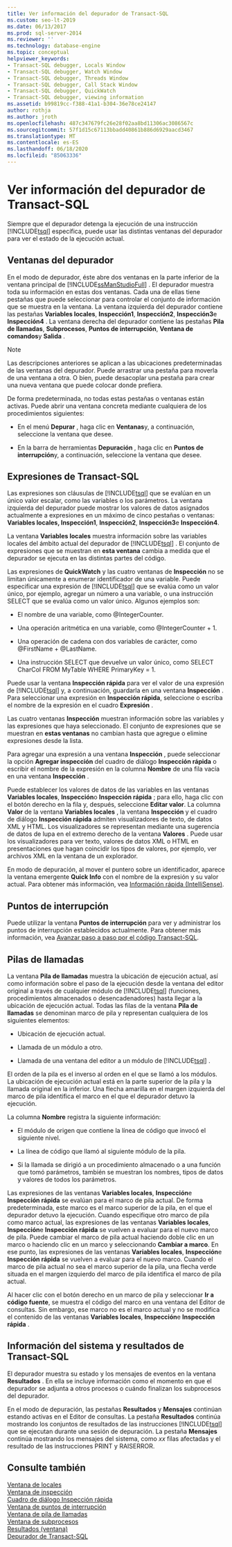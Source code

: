 ```yaml
---
title: Ver información del depurador de Transact-SQL
ms.custom: seo-lt-2019
ms.date: 06/13/2017
ms.prod: sql-server-2014
ms.reviewer: ''
ms.technology: database-engine
ms.topic: conceptual
helpviewer_keywords:
- Transact-SQL debugger, Locals Window
- Transact-SQL debugger, Watch Window
- Transact-SQL debugger, Threads Window
- Transact-SQL debugger, Call Stack Window
- Transact-SQL debugger, QuickWatch
- Transact-SQL debugger, viewing information
ms.assetid: b99819cc-f388-41a1-b304-36e78ce24147
author: rothja
ms.author: jroth
ms.openlocfilehash: 487c347679fc26e28f02aa8bd11306ac3086567c
ms.sourcegitcommit: 57f1d15c67113bbadd40861b886d6929aacd3467
ms.translationtype: MT
ms.contentlocale: es-ES
ms.lasthandoff: 06/18/2020
ms.locfileid: "85063336"
---
```

# <a name="transact-sql-debugger-information"></a>Ver información del depurador de Transact-SQL
  Siempre que el depurador detenga la ejecución de una instrucción [!INCLUDE[tsql](../../includes/tsql-md.md)] específica, puede usar las distintas ventanas del depurador para ver el estado de la ejecución actual.  
  
## <a name="debugger-windows"></a>Ventanas del depurador  
 En el modo de depurador, éste abre dos ventanas en la parte inferior de la ventana principal de [!INCLUDE[ssManStudioFull](../../includes/ssmanstudiofull-md.md)] . El depurador muestra toda su información en estas dos ventanas. Cada una de ellas tiene pestañas que puede seleccionar para controlar el conjunto de información que se muestra en la ventana. La ventana izquierda del depurador contiene las pestañas **Variables locales**, **Inspección1**, **Inspección2**, **Inspección3**e **Inspección4** . La ventana derecha del depurador contiene las pestañas **Pila de llamadas**, **Subprocesos**, **Puntos de interrupción**, **Ventana de comandos**y **Salida** .  
  
> [!NOTE]  
>  Las descripciones anteriores se aplican a las ubicaciones predeterminadas de las ventanas del depurador. Puede arrastrar una pestaña para moverla de una ventana a otra. O bien, puede desacoplar una pestaña para crear una nueva ventana que puede colocar donde prefiera.  
  
 De forma predeterminada, no todas estas pestañas o ventanas están activas. Puede abrir una ventana concreta mediante cualquiera de los procedimientos siguientes:  
  
-   En el menú **Depurar** , haga clic en **Ventanas**y, a continuación, seleccione la ventana que desee.  
  
-   En la barra de herramientas **Depuración** , haga clic en **Puntos de interrupción**y, a continuación, seleccione la ventana que desee.  
  
## <a name="transact-sql-expressions"></a>Expresiones de Transact-SQL  
 Las expresiones son cláusulas de [!INCLUDE[tsql](../../includes/tsql-md.md)] que se evalúan en un único valor escalar, como las variables o los parámetros. La ventana izquierda del depurador puede mostrar los valores de datos asignados actualmente a expresiones en un máximo de cinco pestañas o ventanas: **Variables locales, Inspección1**, **Inspección2**, **Inspección3**e **Inspección4**.  
  
 La ventana **Variables locales** muestra información sobre las variables locales del ámbito actual del depurador de [!INCLUDE[tsql](../../includes/tsql-md.md)] . El conjunto de expresiones que se muestran en **esta ventana** cambia a medida que el depurador se ejecuta en las distintas partes del código.  
  
 Las expresiones de **QuickWatch** y las cuatro ventanas de **Inspección** no se limitan únicamente a enumerar identificador de una variable. Puede especificar una expresión de [!INCLUDE[tsql](../../includes/tsql-md.md)] que se evalúa como un valor único, por ejemplo,  agregar un número a una variable, o una instrucción SELECT que se evalúa como un valor único. Algunos ejemplos son:  
  
-   El nombre de una variable, como @IntegerCounter.  
  
-   Una operación aritmética en una variable, como @IntegerCounter + 1.  
  
-   Una operación de cadena con dos variables de carácter, como @FirstName + @LastName.  
  
-   Una instrucción SELECT que devuelve un valor único, como SELECT CharCol FROM MyTable WHERE PrimaryKey = 1.  
  
 Puede usar la ventana **Inspección rápida** para ver el valor de una expresión de [!INCLUDE[tsql](../../includes/tsql-md.md)] y, a continuación, guardarla en una ventana **Inspección** . Para seleccionar una expresión en **Inspección rápida**, seleccione o escriba el nombre de la expresión en el cuadro **Expresión** .  
  
 Las cuatro ventanas **Inspección** muestran información sobre las variables y las expresiones que haya seleccionado. El conjunto de expresiones que se muestran en **estas ventanas** no cambian hasta que agregue o elimine expresiones desde la lista.  
  
 Para agregar una expresión a una ventana **Inspección** , puede seleccionar la opción **Agregar inspección** del cuadro de diálogo **Inspección rápida** o escribir el nombre de la expresión en la columna **Nombre** de una fila vacía en una ventana **Inspección** .  
  
 Puede establecer los valores de datos de las variables en las ventanas **Variables locales**, **Inspección**o **Inspección rápida** ; para ello, haga clic con el botón derecho en la fila y, después, seleccione **Editar valor**. La columna **Valor** de la ventana **Variables locales** , la ventana **Inspección** y el cuadro de diálogo **Inspección rápida** admiten visualizadores de texto, de datos XML y HTML. Los visualizadores se representan mediante una sugerencia de datos de lupa en el extremo derecho de la ventana **Valores** . Puede usar los visualizadores para ver texto, valores de datos XML o HTML en presentaciones que hagan coincidir los tipos de valores, por ejemplo, ver archivos XML en la ventana de un explorador.  
  
 En modo de depuración, al mover el puntero sobre un identificador, aparece la ventana emergente **Quick Info** con el nombre de la expresión y su valor actual. Para obtener más información, vea [Información rápida &#40;IntelliSense&#41;](quick-info-intellisense.md).  
  
## <a name="breakpoints"></a>Puntos de interrupción  
 Puede utilizar la ventana **Puntos de interrupción** para ver y administrar los puntos de interrupción establecidos actualmente. Para obtener más información, vea [Avanzar paso a paso por el código Transact-SQL](step-through-transact-sql-code.md).  
  
## <a name="call-stacks"></a>Pilas de llamadas  
 La ventana **Pila de llamadas** muestra la ubicación de ejecución actual, así como información sobre el paso de la ejecución desde la ventana del editor original a través de cualquier módulo de [!INCLUDE[tsql](../../includes/tsql-md.md)] (funciones, procedimientos almacenados o desencadenadores) hasta llegar a la ubicación de ejecución actual. Todas las filas de la ventana **Pila de llamadas** se denominan marco de pila y representan cualquiera de los siguientes elementos:  
  
-   Ubicación de ejecución actual.  
  
-   Llamada de un módulo a otro.  
  
-   Llamada de una ventana del editor a un módulo de [!INCLUDE[tsql](../../includes/tsql-md.md)] .  
  
 El orden de la pila es el inverso al orden en el que se llamó a los módulos. La ubicación de ejecución actual está en la parte superior de la pila y la llamada original en la inferior. Una flecha amarilla en el margen izquierda del marco de pila identifica el marco en el que el depurador detuvo la ejecución.  
  
 La columna **Nombre** registra la siguiente información:  
  
-   El módulo de origen que contiene la línea de código que invocó el siguiente nivel.  
  
-   La línea de código que llamó al siguiente módulo de la pila.  
  
-   Si la llamada se dirigió a un procedimiento almacenado o a una función que tomó parámetros, también se muestran los nombres, tipos de datos y valores de todos los parámetros.  
  
 Las expresiones de las ventanas **Variables locales**, **Inspección**e **Inspección rápida** se evalúan para el marco de pila actual. De forma predeterminada, este marco es el marco superior de la pila, en el que el depurador detuvo la ejecución. Cuando especifique otro marco de pila como marco actual, las expresiones de las ventanas **Variables locales**, **Inspección**e **Inspección rápida** se vuelven a evaluar para el nuevo marco de pila. Puede cambiar el marco de pila actual haciendo doble clic en un marco o haciendo clic en un marco y seleccionando **Cambiar a marco**. En ese punto, las expresiones de las ventanas **Variables locales**, **Inspección**e **Inspección rápida** se vuelven a evaluar para el nuevo marco. Cuando el marco de pila actual no sea el marco superior de la pila, una flecha verde situada en el margen izquierdo del marco de pila identifica el marco de pila actual.  
  
 Al hacer clic con el botón derecho en un marco de pila y seleccionar **Ir a código fuente**, se muestra el código del marco en una ventana del Editor de consultas. Sin embargo, ese marco no es el marco actual y no se modifica el contenido de las ventanas **Variables locales**, **Inspección**e **Inspección rápida** .  
  
## <a name="system-information-and-transact-sql-results"></a>Información del sistema y resultados de Transact-SQL  
 El depurador muestra su estado y los mensajes de eventos en la ventana **Resultados** . En ella se incluye información como el momento en que el depurador se adjunta a otros procesos o cuándo finalizan los subprocesos del depurador.  
  
 En el modo de depuración, las pestañas **Resultados** y **Mensajes** continúan estando activas en el Editor de consultas. La pestaña **Resultados** continúa mostrando los conjuntos de resultados de las instrucciones [!INCLUDE[tsql](../../includes/tsql-md.md)] que se ejecutan durante una sesión de depuración. La pestaña **Mensajes** continúa mostrando los mensajes del sistema, como *xx* filas afectadas y el resultado de las instrucciones PRINT y RAISERROR.  
  
## <a name="see-also"></a>Consulte también  
 [Ventana de locales](transact-sql-debugger-locals-window.md)   
 [Ventana de inspección](transact-sql-debugger-watch-window.md)   
 [Cuadro de diálogo Inspección rápida](transact-sql-debugger-quickwatch-dialog-box.md)   
 [Ventana de puntos de interrupción](transact-sql-debugger-breakpoints-window.md)   
 [Ventana de pila de llamadas](transact-sql-debugger-call-stack-window.md)   
 [Ventana de subprocesos](transact-sql-debugger-threads-window.md)   
 [Resultados (ventana)](transact-sql-debugger-output-window.md)   
 [Depurador de Transact-SQL](transact-sql-debugger.md)  
  
  
